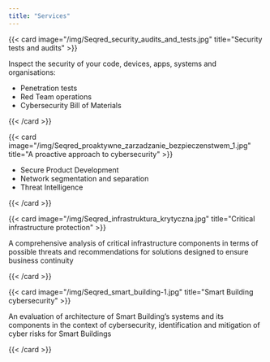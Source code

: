 ```yaml
---
title: "Services"
---
```


{{< card image="/img/Seqred_security_audits_and_tests.jpg" title="Security tests and audits" >}}

Inspect the security of your code, devices, apps, systems and organisations:
- Penetration tests
- Red Team operations
- Cybersecurity Bill of Materials 

{{< /card >}}

{{< card image="/img/Seqred_proaktywne_zarzadzanie_bezpieczenstwem_1.jpg" title="A proactive approach to cybersecurity" >}}

- Secure Product Development
- Network segmentation and separation
- Threat Intelligence

{{< /card >}}

{{< card image="/img/Seqred_infrastruktura_krytyczna.jpg" title="Critical infrastructure protection" >}}

A comprehensive analysis of critical infrastructure components in terms of possible threats and recommendations for solutions designed to ensure business continuity

{{< /card >}}

{{< card image="/img/Seqred_smart_building-1.jpg" title="Smart Building cybersecurity" >}}

An evaluation of architecture of Smart Building’s systems and its components in the context of cybersecurity, identification and mitigation of cyber risks for Smart Buildings

{{< /card >}}